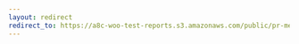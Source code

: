 ```yaml
---
layout: redirect
redirect_to: https://a8c-woo-test-reports.s3.amazonaws.com/public/pr-merge/45126/e2e/index.html
---
```


